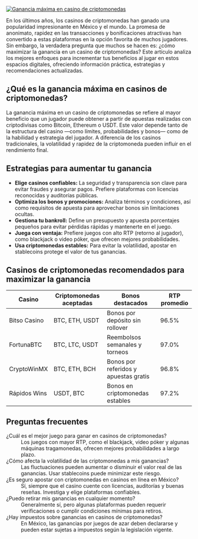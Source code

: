 [![Ganancia máxima en casino de criptomonedas](https://123-caf.pages.dev/gitsignup.png)](https://vrmoo.ru/Bt82HjjY)

<p>En los últimos años, los casinos de criptomonedas han ganado una popularidad impresionante en México y el mundo. La promesa de anonimato, rapidez en las transacciones y bonificaciones atractivas han convertido a estas plataformas en la opción favorita de muchos jugadores. Sin embargo, la verdadera pregunta que muchos se hacen es: ¿cómo maximizar la ganancia en un casino de criptomonedas? Este artículo analiza los mejores enfoques para incrementar tus beneficios al jugar en estos espacios digitales, ofreciendo información práctica, estrategias y recomendaciones actualizadas.</p>  <h2>¿Qué es la ganancia máxima en casinos de criptomonedas?</h2> <p>La ganancia máxima en un casino de criptomonedas se refiere al mayor beneficio que un jugador puede obtener a partir de apuestas realizadas con criptodivisas como Bitcoin, Ethereum o USDT. Este valor depende tanto de la estructura del casino —como límites, probabilidades y bonos— como de la habilidad y estrategia del jugador. A diferencia de los casinos tradicionales, la volatilidad y rapidez de la criptomoneda pueden influir en el rendimiento final.</p>  <h2>Estrategias para aumentar tu ganancia</h2> <ul> <li><strong>Elige casinos confiables:</strong> La seguridad y transparencia son clave para evitar fraudes y asegurar pagos. Prefiere plataformas con licencias reconocidas y auditorías públicas.</li> <li><strong>Optimiza los bonos y promociones:</strong> Analiza términos y condiciones, así como requisitos de apuesta para aprovechar bonos sin limitaciones ocultas.</li> <li><strong>Gestiona tu bankroll:</strong> Define un presupuesto y apuesta porcentajes pequeños para evitar pérdidas rápidas y mantenerte en el juego.</li> <li><strong>Juega con ventaja:</strong> Prefiere juegos con alto RTP (retorno al jugador), como blackjack o video póker, que ofrecen mejores probabilidades.</li> <li><strong>Usa criptomonedas estables:</strong> Para evitar la volatilidad, apostar en stablecoins protege el valor de tus ganancias.</li> </ul>  <h2>Casinos de criptomonedas recomendados para maximizar la ganancia</h2> <table> <thead> <tr> <th>Casino</th> <th>Criptomonedas aceptadas</th> <th>Bonos destacados</th> <th>RTP promedio</th> </tr> </thead> <tbody> <tr> <td>Bitso Casino</td> <td>BTC, ETH, USDT</td> <td>Bonos por depósito sin rollover</td> <td>96.5%</td> </tr> <tr> <td>FortunaBTC</td> <td>BTC, LTC, USDT</td> <td>Reembolsos semanales y torneos</td> <td>97.0%</td> </tr> <tr> <td>CryptoWinMX</td> <td>BTC, ETH, BCH</td> <td>Bonos por referidos y apuestas gratis</td> <td>96.8%</td> </tr> <tr> <td>Rápidos Wins</td> <td>USDT, BTC</td> <td>Bonos en criptomonedas estables</td> <td>97.2%</td> </tr> </tbody> </table>  <h2>Preguntas frecuentes</h2> <dl> <dt>¿Cuál es el mejor juego para ganar en casinos de criptomonedas?</dt> <dd>Los juegos con mayor RTP, como el blackjack, video póker y algunas máquinas tragamonedas, ofrecen mejores probabilidades a largo plazo.</dd>  <dt>¿Cómo afecta la volatilidad de las criptomonedas a mis ganancias?</dt> <dd>Las fluctuaciones pueden aumentar o disminuir el valor real de las ganancias. Usar stablecoins puede minimizar este riesgo.</dd>  <dt>¿Es seguro apostar con criptomonedas en casinos en línea en México?</dt> <dd>Sí, siempre que el casino cuente con licencias, auditorías y buenas reseñas. Investiga y elige plataformas confiables.</dd>  <dt>¿Puedo retirar mis ganancias en cualquier momento?</dt> <dd>Generalmente sí, pero algunas plataformas pueden requerir verificaciones o cumplir condiciones mínimas para retiros.</dd>  <dt>¿Hay impuestos sobre ganancias en casinos de criptomonedas?</dt> <dd>En México, las ganancias por juegos de azar deben declararse y pueden estar sujetas a impuestos según la legislación vigente.</dd> </dl>